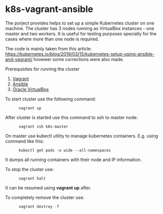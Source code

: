 # k8s-vagrant-ansible
The porject provides helps to set up a simple Kubernetes cluster on one machine. The cluster has 3 nodes running as VirtualBox instances - one master and two workers. It is useful for testing purposes specially for the cases where more than one node is required.

The code is mainly taken from this article: https://kubernetes.io/blog/2019/03/15/kubernetes-setup-using-ansible-and-vagrant/ hovewer some corrections were also made.

Prerequisites for running the cluster
1. [Vagrant](https://www.vagrantup.com/downloads.html)
2. [Ansible](https://docs.ansible.com/ansible/latest/installation_guide/intro_installation.html)
3. [Oracle VirtualBox](https://www.virtualbox.org/)

To start cluster use the following command:
```
      vagrant up
```      
After cluster is started use this command to ssh to master node:
```
      vagrant ssh k8s-master
```
On master use kubectl utility to manage kubernetes containers. E.g. using command like this:
```
      kubectl get pods -o wide --all-namespaces
```      
It dumps all running containers with their node and IP information.

To stop the cluster use:
```
      vagrant halt
```      
It can be resumed using **vagrant up** after.

To completely remove the cluster use:
```
      vagrant destroy -f
```      
